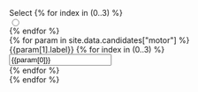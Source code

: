 <div id="result-motor" class="form-horizontal">
<div class="form-group">
  <label for="result-motor-select" class="control-label col-xs-2 col-md-2">Select</label>
  {% for index in (0..3) %}
  <div id="result-motor-group-{{index}}" class="col-xs-2 col-md-2">
    <input name="result-motor-select" id="result-motor-select-{{index}}" type="radio" data-candidate-index="{{index}}"></input>
  </div>
  {% endfor %}
</div>
{% for param in site.data.candidates["motor"] %}
<div id="result-motor-group" class="form-group">
  <label for="result-motor-{{param[0]}}" class="control-label col-xs-2 col-md-2">{{param[1].label}}</label>
  {% for index in (0..3) %}
  <div id="result-motor-group-{{index}}" class="col-xs-2 col-md-2">
    <input id="result-motor-{{param[0]}}-{{index}}" class="form-control" value="{{param[0]}}"></input>
  </div>
  {% endfor %}
</div>
{% endfor %}
</div>
